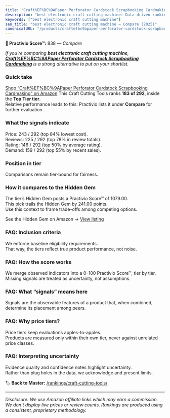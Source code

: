```yaml
---
title: "Craft%EF%BC%9APaper Perforator Cardstock Scrapbooking Cardmaking"
description: "best electronic craft cutting machine: Data-driven ranking using the Practivio Score™. Positioned by quality, value, demand, findability, momentum."
keywords: ["best electronic craft cutting machine"]
seo_title: "best electronic craft cutting machine — Compare (2025)"
canonicalURL: "/products/craftefbc9apaper-perforator-cardstock-scrapbooking-cardmaking-B0CZLFWCWR/"
---
```


**🛒 Practivio Score™:** 838 — _Compare_


*If you're comparing **best electronic craft cutting machine**, **[Craft%EF%BC%9APaper Perforator Cardstock Scrapbooking Cardmaking](https://www.amazon.com/dp/B0CZLFWCWR?tag=practivio-20)** is a strong alternative to put on your shortlist.*
### Quick take
[Shop “Craft%EF%BC%9APaper Perforator Cardstock Scrapbooking Cardmaking” on Amazon](https://www.amazon.com/dp/B0CZLFWCWR?tag=practivio-20)
This Craft Cutting Tools ranks **183 of 292**, inside the **Top Tier tier**.  
Relative performance leads to this: Practivio lists it under **Compare** for further evaluation.

### What the signals indicate
Price: 243 / 292 (top 84% lowest cost).  
Reviews: 225 / 292 (top 78% in review totals).  
Rating: 146 / 292 (top 50% by average rating).  
Demand: 159 / 292 (top 55% by recent sales).

### Position in tier
Comparisons remain tier-bound for fairness.

### How it compares to the Hidden Gem
The tier’s Hidden Gem posts a Practivio Score™ of 1079.00.  
This pick trails the Hidden Gem by 241.00 points.  
Use this context to frame trade-offs among competing options.  

See the Hidden Gem on Amazon → [View listing](https://www.amazon.com/dp/B016LDV41S?tag=practivio-20)

### FAQ: Inclusion criteria
We enforce baseline eligibility requirements.  
That way, the tiers reflect true product performance, not noise.

### FAQ: How the score works
We merge observed indicators into a 0–100 Practivio Score™, tier by tier.  
Missing signals are treated as uncertainty, not assumptions.

### FAQ: What “signals” means here
Signals are the observable features of a product that, when combined, determine its placement among peers.

### FAQ: Why price tiers?
Price tiers keep evaluations apples-to-apples.  
Products are measured only within their own tier, never against unrelated price classes.

### FAQ: Interpreting uncertainty
Evidence quality and confidence notes highlight uncertainty.  
Rather than plug holes in the data, we acknowledge and present limits.

<!-- Missing template for Compare/CompareWithinPriceClass -->


🏷️ **Back to Master:** [/rankings/craft-cutting-tools/](/rankings/craft-cutting-tools/)

---
_Disclosure: We use Amazon affiliate links which may earn a commission. We don’t display live prices or review counts. Rankings are produced using a consistent, proprietary methodology._
